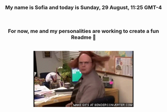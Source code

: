 


<div align="center">
<h3 >My name is Sofia and today is Sunday, 29 August, 11:25 GMT-4</h3><br>
<h3 >For now, me and my personalities are working to create a fun Readme 👋
</h3><br>
<img src='img/dwight.gif' alt='working...'/>
</div>
